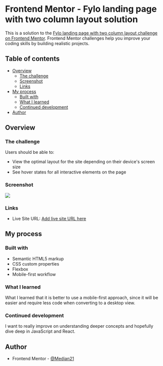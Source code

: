 # Frontend Mentor - Fylo landing page with two column layout solution

This is a solution to the [Fylo landing page with two column layout challenge on Frontend Mentor](https://www.frontendmentor.io/challenges/fylo-landing-page-with-two-column-layout-5ca5ef041e82137ec91a50f5). Frontend Mentor challenges help you improve your coding skills by building realistic projects. 

## Table of contents

- [Overview](#overview)
  - [The challenge](#the-challenge)
  - [Screenshot](#screenshot)
  - [Links](#links)
- [My process](#my-process)
  - [Built with](#built-with)
  - [What I learned](#what-i-learned)
  - [Continued development](#continued-development)
- [Author](#author)

## Overview

### The challenge

Users should be able to:

- View the optimal layout for the site depending on their device's screen size
- See hover states for all interactive elements on the page

### Screenshot

![](./design/completed-desktop.png-.jpg)


### Links

- Live Site URL: [Add live site URL here](https://frontend-mentor-challenge-ansly.netlify.app/)

## My process

### Built with

- Semantic HTML5 markup
- CSS custom properties
- Flexbox
- Mobile-first workflow


### What I learned

What I learned that it is better to use a mobile-first approach, since it will be easier and require less code when converting to a desktop view.


### Continued development

I want to really improve on understanding deeper concepts and hopefully dive deep in JavaScript and React.

## Author

- Frontend Mentor - [@Median21](https://www.frontendmentor.io/profile/Median21)
